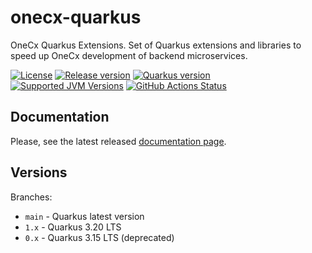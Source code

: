 # onecx-quarkus

OneCx Quarkus Extensions. Set of Quarkus extensions and libraries to speed up OneCx development of backend microservices.

[![License](https://img.shields.io/github/license/onecx/onecx-quarkus?style=for-the-badge&logo=apache)](https://www.apache.org/licenses/LICENSE-2.0)
[![Release version](https://img.shields.io/maven-central/v/org.tkit.onecx.quarkus/onecx-quarkus-bom?logo=apache-maven&style=for-the-badge&label=Release)](https://search.maven.org/artifact/org.tkit.onecx.quarkus/onecx-quarkus-bom)
[![Quarkus version](https://img.shields.io/maven-central/v/io.quarkus/quarkus-bom?logo=apache-maven&style=for-the-badge&label=Quarkus)](https://search.maven.org/artifact/io.quarkus/quarkus-bom)
[![Supported JVM Versions](https://img.shields.io/badge/JVM-17-brightgreen.svg?style=for-the-badge&logo=Java)](https://openjdk.org/projects/jdk/17/)
[![GitHub Actions Status](https://img.shields.io/github/actions/workflow/status/onecx/onecx-quarkus/build.yml?logo=GitHub&style=for-the-badge)](https://github.com/onecx/onecx-quarkus/actions/workflows/build.yml)

## Documentation

Please, see the latest released [documentation page](https://onecx.github.io/docs/onecx-quarkus/current/onecx-quarkus/index.html).

## Versions

Branches:
* `main` - Quarkus latest version
* `1.x` - Quarkus 3.20 LTS
* `0.x` - Quarkus 3.15 LTS (deprecated)
